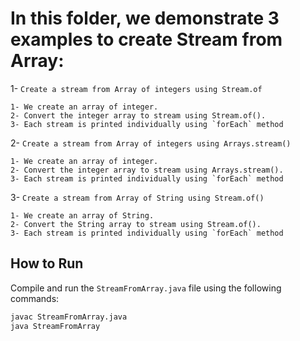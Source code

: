 # In this folder, we demonstrate 3 examples to create Stream from Array:

1- `Create a stream from Array of integers using Stream.of`

    1- We create an array of integer.
    2- Convert the integer array to stream using Stream.of().
    3- Each stream is printed individually using `forEach` method

2- `Create a stream from Array of integers using Arrays.stream()`

    1- We create an array of integer.
    2- Convert the integer array to stream using Arrays.stream().
    3- Each stream is printed individually using `forEach` method

3- `Create a stream from Array of String using Stream.of()`

    1- We create an array of String.
    2- Convert the String array to stream using Stream.of().
    3- Each stream is printed individually using `forEach` method

## How to Run

Compile and run the `StreamFromArray.java` file using the following commands:

```bash
javac StreamFromArray.java
java StreamFromArray